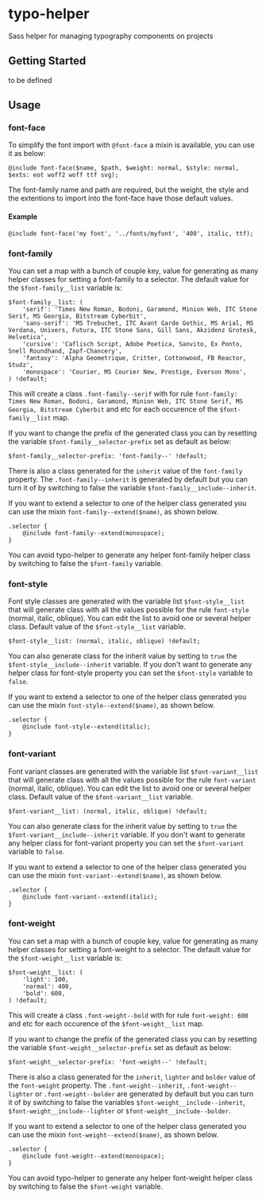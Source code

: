 # typo-helper
Sass helper for managing typography components on projects

## Getting Started
to be defined

## Usage

### font-face
To simplify the font import with `@font-face` a mixin is available, you can use it as below:

```
@include font-face($name, $path, $weight: normal, $style: normal, $exts: eot woff2 woff ttf svg);
```

The font-family name and path are required, but the weight, the style and the extentions to import into the font-face have those default values.


#### Example
```
@include font-face('my font', '../fonts/myfont', '400', italic, ttf);
```

### font-family
You can set a map with a bunch of couple key, value for generating as many helper classes for setting a font-family to a selector.
The default value for the `$font-family__list` variable is:
```
$font-family__list: (
    'serif': 'Times New Roman, Bodoni, Garamond, Minion Web, ITC Stone Serif, MS Georgia, Bitstream Cyberbit',
    'sans-serif': 'MS Trebuchet, ITC Avant Garde Gothic, MS Arial, MS Verdana, Univers, Futura, ITC Stone Sans, Gill Sans, Akzidenz Grotesk, Helvetica',
    'cursive': 'Caflisch Script, Adobe Poetica, Sanvito, Ex Ponto, Snell Roundhand, Zapf-Chancery',
    'fantasy': 'Alpha Geometrique, Critter, Cottonwood, FB Reactor, Studz',
    'monospace': 'Courier, MS Courier New, Prestige, Everson Mono',
) !default;
```
This will create a class `.font-family--serif` with for rule `font-family: Times New Roman, Bodoni, Garamond, Minion Web, ITC Stone Serif, MS Georgia, Bitstream Cyberbit` and etc for each occurence of the `$font-family__list` map.

If you want to change the prefix of the generated class you can by resetting the variable `$font-family__selector-prefix` set as default as below:
```
$font-family__selector-prefix: 'font-family--' !default;
```

There is also a class generated for the `inherit` value of the `font-family` property. The `.font-family--inherit` is generated by default but you can turn it of by switching to false the variable `$font-family__include--inherit`.

If you want to extend a selector to one of the helper class generated you can use the mixin `font-family--extend($name)`, as shown below.
```
.selector {
    @include font-family--extend(monospace);
}
```

You can avoid typo-helper to generate any helper font-family helper class by switching to false the `$font-family` variable.

### font-style
Font style classes are generated with the variable list `$font-style__list` that will generate class with all the values possible for the rule `font-style` (normal, italic, oblique). You can edit the list to avoid one or several helper class. Default value of the `$font-style__list` variable.
```
$font-style__list: (normal, italic, oblique) !default;
```

You can also generate class for the inherit value by setting to `true` the `$font-style__include--inherit` variable.
If you don't want to generate any helper class for font-style property you can set the `$font-style` variable to `false`.

If you want to extend a selector to one of the helper class generated you can use the mixin `font-style--extend($name)`, as shown below.
```
.selector {
    @include font-style--extend(italic);
}
```

### font-variant
Font variant classes are generated with the variable list `$font-variant__list` that will generate class with all the values possible for the rule `font-variant` (normal, italic, oblique). You can edit the list to avoid one or several helper class. Default value of the `$font-variant__list` variable.
```
$font-variant__list: (normal, italic, oblique) !default;
```

You can also generate class for the inherit value by setting to `true` the `$font-variant__include--inherit` variable.
If you don't want to generate any helper class for font-variant property you can set the `$font-variant` variable to `false`.

If you want to extend a selector to one of the helper class generated you can use the mixin `font-variant--extend($name)`, as shown below.
```
.selector {
    @include font-variant--extend(italic);
}
```

### font-weight
You can set a map with a bunch of couple key, value for generating as many helper classes for setting a font-weight to a selector.
The default value for the `$font-weight__list` variable is:
```
$font-weight__list: (
    'light': 100,
    'normal': 400,
    'bold': 600,
) !default;
```
This will create a class `.font-weight--bold` with for rule `font-weight: 600` and etc for each occurence of the `$font-weight__list` map.

If you want to change the prefix of the generated class you can by resetting the variable `$font-weight__selector-prefix` set as default as below:
```
$font-weight__selector-prefix: 'font-weight--' !default;
```

There is also a class generated for the `inherit`, `lighter` and `bolder` value of the `font-weight` property. The `.font-weight--inherit`, `.font-weight--lighter` or `.font-weight--bolder` are generated by default but you can turn it of by switching to false the variables `$font-weight__include--inherit`, `$font-weight__include--lighter` or `$font-weight__include--bolder`.

If you want to extend a selector to one of the helper class generated you can use the mixin `font-weight--extend($name)`, as shown below.
```
.selector {
    @include font-weight--extend(monospace);
}
```

You can avoid typo-helper to generate any helper font-weight helper class by switching to false the `$font-weight` variable.
